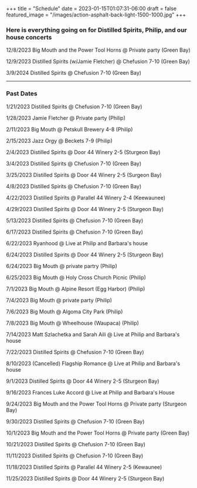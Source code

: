 +++
title = "Schedule"
date = 2023-01-15T01:07:31-06:00
draft = false
featured_image = "/images/action-asphalt-back-light-1500-1000.jpg"
+++
### Here is everything going on for Distilled Spirits, Philip, and our house concerts



12/8/2023 Big Mouth and the Power Tool Horns @ Private party (Green Bay)

12/9/2023 Distilled Spirits (w/Jamie Fletcher) @ Chefusion 7-10 (Green Bay)

3/9/2024 Distilled Spirits @ Chefusion 7-10 (Green Bay)


---
### Past Dates

1/21/2023 Distilled Spirits @ Chefusion 7-10 (Green Bay)

1/28/2023 Jamie Fletcher @ Private party (Philip)

2/11/2023 Big Mouth @ Petskull Brewery 4-8 (Philip)

2/15/2023 Jazz Orgy @ Beckets 7-9 (Philip)

2/4/2023 Distilled Spirits @ Door 44 Winery 2-5 (Sturgeon Bay)

3/4/2023 Distilled Spirits @ Chefusion 7-10 (Green Bay)

3/25/2023 Distilled Spirits @ Door 44 Winery 2-5 (Surgeon Bay)

4/8/2023 Distilled Spirits @ Chefusion 7-10 (Green Bay)

4/22/2023 Distilled Spirits @ Parallel 44 Winery 2-4 (Keewaunee)

4/29/2023 Distilled Spirits @ Door 44 Winery  2-5 (Sturgeon Bay)

5/13/2023 Distilled Spirits @ Chefusion 7-10 (Green Bay)

6/17/2023 Distilled Spirits @ Chefusion 7-10 (Green Bay)

6/22/2023 Ryanhood @ Live at Philip and Barbara's house

6/24/2023 Distilled Spirits @ Door 44 Winery  2-5 (Sturgeon Bay)

6/24/2023 Big Mouth @ private partry (Philip)

6/25/2023 Big Mouth @ Holy Cross Church Picnic (Philip)

7/1/2023 Big Mouth @ Alpine Resort (Egg Harbor) (Philip)

7/4/2023 Big Mouth @ private party (Philip)

7/6/2023 Big Mouth @ Algoma City Park (Philip)

7/8/2023 Big Mouth @ Wheelhouse (Waupaca) (Philip)

7/14/2023 Matt Szlachetka and Sarah Aili @ Live at Philip and Barbara's house

7/22/2023 Distilled Spirits @ Chefusion 7-10 (Green Bay)

8/10/2023 (Cancelled) Flagship Romance @ Live at Philip and Barbara's house

9/1/2023 Distilled Spirits @ Door 44 Winery  2-5 (Sturgeon Bay)

9/16/2023 Frances Luke Accord @ Live at Philip and Barbara's House

9/24/2023 Big Mouth and the Power Tool Horns @ Private party (Sturgeon Bay)

9/30/2023 Distilled Spirits @ Chefusion 7-10 (Green Bay)

10/1/2023 Big Mouth and the Power Tool Horns @ Private party (Green Bay)

10/21/2023 Distilled Spirits @ Chefusion 7-10 (Green Bay)

11/11/2023 Distilled Spirits @ Chefusion 7-10 (Green Bay)

11/18/2023 Distilled Spirits @ Parallel 44 Winery 2-5 (Kewaunee)

11/25/2023 Distilled Spirits @ Door 44 Winery 2-5 (Sturgeon Bay)


